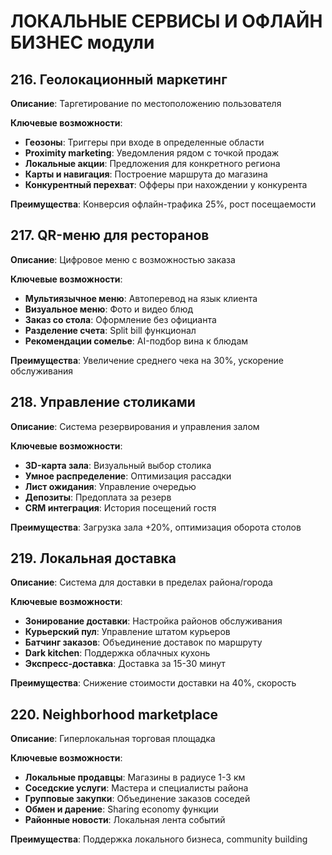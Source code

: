 # ЛОКАЛЬНЫЕ СЕРВИСЫ И ОФЛАЙН БИЗНЕС модули

## 216. Геолокационный маркетинг
**Описание**: Таргетирование по местоположению пользователя

**Ключевые возможности**:
- **Геозоны**: Триггеры при входе в определенные области
- **Proximity marketing**: Уведомления рядом с точкой продаж
- **Локальные акции**: Предложения для конкретного региона
- **Карты и навигация**: Построение маршрута до магазина
- **Конкурентный перехват**: Офферы при нахождении у конкурента

**Преимущества**: Конверсия офлайн-трафика 25%, рост посещаемости

## 217. QR-меню для ресторанов
**Описание**: Цифровое меню с возможностью заказа

**Ключевые возможности**:
- **Мультиязычное меню**: Автоперевод на язык клиента
- **Визуальное меню**: Фото и видео блюд
- **Заказ со стола**: Оформление без официанта
- **Разделение счета**: Split bill функционал
- **Рекомендации сомелье**: AI-подбор вина к блюдам

**Преимущества**: Увеличение среднего чека на 30%, ускорение обслуживания

## 218. Управление столиками
**Описание**: Система резервирования и управления залом

**Ключевые возможности**:
- **3D-карта зала**: Визуальный выбор столика
- **Умное распределение**: Оптимизация рассадки
- **Лист ожидания**: Управление очередью
- **Депозиты**: Предоплата за резерв
- **CRM интеграция**: История посещений гостя

**Преимущества**: Загрузка зала +20%, оптимизация оборота столов

## 219. Локальная доставка
**Описание**: Система для доставки в пределах района/города

**Ключевые возможности**:
- **Зонирование доставки**: Настройка районов обслуживания
- **Курьерский пул**: Управление штатом курьеров
- **Батчинг заказов**: Объединение доставок по маршруту
- **Dark kitchen**: Поддержка облачных кухонь
- **Экспресс-доставка**: Доставка за 15-30 минут

**Преимущества**: Снижение стоимости доставки на 40%, скорость

## 220. Neighborhood marketplace
**Описание**: Гиперлокальная торговая площадка

**Ключевые возможности**:
- **Локальные продавцы**: Магазины в радиусе 1-3 км
- **Соседские услуги**: Мастера и специалисты района
- **Групповые закупки**: Объединение заказов соседей
- **Обмен и дарение**: Sharing economy функции
- **Районные новости**: Локальная лента событий

**Преимущества**: Поддержка локального бизнеса, community building
